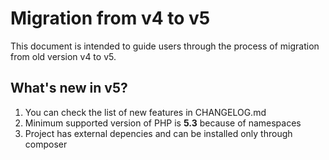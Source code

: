 Migration from v4 to v5
=======================

This document is intended to guide users through the process of migration from old version v4 to v5.

What's new in v5?
----------------------------------------

1.   You can check the list of new features in CHANGELOG.md
2.   Minimum supported version of PHP is **5.3** because of namespaces
3.   Project has external depencies and can be installed only through composer
